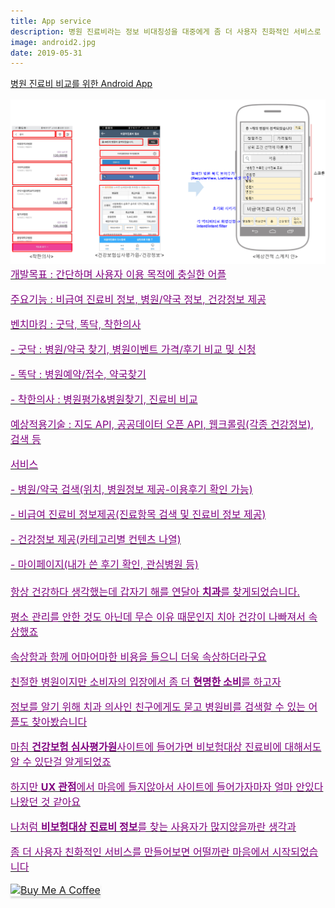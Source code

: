 ```yaml
---
title: App service
description: 병원 진료비라는 정보 비대칭성을 대중에게 좀 더 사용자 친화적인 서비스로 제공하면 어떨까
image: android2.jpg
date: 2019-05-31
---
```


<a href="https://github.com/hayleyshim/Howmuch">병원 진료비 비교를 위한 Android App
<font size="3" color="purple">
<p><img src="https://github.com/hayleyshim/hayleyshim.github.io/blob/master/assets/images/projects/android.PNG?raw=true">  
개발목표 : 간단하며 사용자 이용 목적에 충실한 어플
<p>주요기능 : 비급여 진료비 정보, 병원/약국 정보, 건강정보 제공
<p>벤치마킹 : 굿닥, 똑닥, 착한의사
<p>- 굿닥 : 병원/약국 찾기, 병원이벤트 가격/후기 비교 및 신청
<p>- 똑닥 : 병원예약/접수, 약국찾기
<p>- 착한의사 : 병원평가&병원찾기, 진료비 비교
<p>예상적용기술 : 지도 API, 공공데이터 오픈 API, 웹크롤링(각종 건강정보), 검색 등
<p>서비스
<p>- 병원/약국 검색(위치, 병원정보 제공-이용후기 확인 가능) 
<p>- 비급여 진료비 정보제공(진료항목 검색 및 진료비 정보 제공)
<p>- 건강정보 제공(카테고리별 컨텐츠 나열)
<p>- 마이페이지(내가 쓴 후기 확인, 관심병원 등)
<br>
<br>  
항상 건강하다 생각했는데 갑자기 해를 연달아 <b>치과</b>를 찾게되었습니다. 
<p>평소 관리를 안한 것도 아닌데 무슨 이유 때문인지 치아 건강이 나빠져서 속상했죠
<p>속상함과 함께 어마어마한 비용을 들으니 더욱 속상하더라구요
<p>친절한 병원이지만 소비자의 입장에서 좀 더 <b>현명한 소비</b>를 하고자
<p>정보를 알기 위해 치과 의사인 친구에게도 묻고 병원비를 검색할 수 있는 어플도 찾아봤습니다 
<p>마침 <b>건강보험 심사평가원</b>사이트에 들어가면 비보험대상 진료비에 대해서도 알 수 있단걸 알게되었죠
<p>하지만 <b>UX 관점</b>에서 마음에 들지않아서 사이트에 들어가자마자 얼마 안있다 나왔던 것 같아요
<p>나처럼 <b>비보험대상 진료비 정보</b>를 찾는 사용자가 많지않을까란 생각과
<p>좀 더 사용자 친화적인 서비스를 만들어보면 어떨까란 마음에서 시작되었습니다  
  
  <a href="https://www.buymeacoffee.com/yhshim17" target="_blank"><img src="https://www.buymeacoffee.com/assets/img/custom_images/orange_img.png" alt="Buy Me A Coffee" style="height: 41px !important;width: 174px !important;box-shadow: 0px 3px 2px 0px rgba(190, 190, 190, 0.5) !important;-webkit-box-shadow: 0px 3px 2px 0px rgba(190, 190, 190, 0.5) !important;" ></a>
